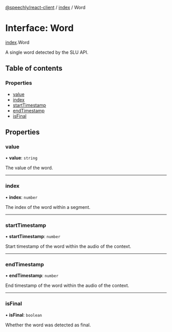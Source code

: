 [@speechly/react-client](../README.md) / [index](../modules/index.md) / Word

# Interface: Word

[index](../modules/index.md).Word

A single word detected by the SLU API.

## Table of contents

### Properties

- [value](index.Word.md#value)
- [index](index.Word.md#index)
- [startTimestamp](index.Word.md#starttimestamp)
- [endTimestamp](index.Word.md#endtimestamp)
- [isFinal](index.Word.md#isfinal)

## Properties

### value

• **value**: `string`

The value of the word.

___

### index

• **index**: `number`

The index of the word within a segment.

___

### startTimestamp

• **startTimestamp**: `number`

Start timestamp of the word within the audio of the context.

___

### endTimestamp

• **endTimestamp**: `number`

End timestamp of the word within the audio of the context.

___

### isFinal

• **isFinal**: `boolean`

Whether the word was detected as final.
